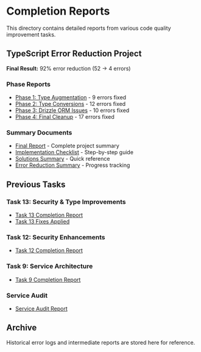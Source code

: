 # Completion Reports

This directory contains detailed reports from various code quality improvement tasks.

## TypeScript Error Reduction Project

**Final Result:** 92% error reduction (52 → 4 errors)

### Phase Reports
- [Phase 1: Type Augmentation](./PHASE_1_COMPLETION_REPORT.md) - 9 errors fixed
- [Phase 2: Type Conversions](./PHASE_2_COMPLETION_REPORT.md) - 12 errors fixed
- [Phase 3: Drizzle ORM Issues](./PHASE_3_COMPLETION_REPORT.md) - 10 errors fixed
- [Phase 4: Final Cleanup](./PHASE_4_COMPLETION_REPORT.md) - 17 errors fixed

### Summary Documents
- [Final Report](./TYPESCRIPT_FIXES_FINAL_REPORT.md) - Complete project summary
- [Implementation Checklist](./TYPESCRIPT_FIXES_CHECKLIST.md) - Step-by-step guide
- [Solutions Summary](./TYPESCRIPT_FIXES_SUMMARY.md) - Quick reference
- [Error Reduction Summary](./TYPESCRIPT_ERROR_REDUCTION_SUMMARY.md) - Progress tracking

## Previous Tasks

### Task 13: Security & Type Improvements
- [Task 13 Completion Report](./TASK_13_COMPLETION_REPORT.md)
- [Task 13 Fixes Applied](./TASK_13_FIXES_APPLIED.md)

### Task 12: Security Enhancements
- [Task 12 Completion Report](./TASK_12_COMPLETION_REPORT.md)

### Task 9: Service Architecture
- [Task 9 Completion Report](./TASK_9_COMPLETION_REPORT.md)

### Service Audit
- [Service Audit Report](./SERVICE_AUDIT.md)

## Archive

Historical error logs and intermediate reports are stored here for reference.
